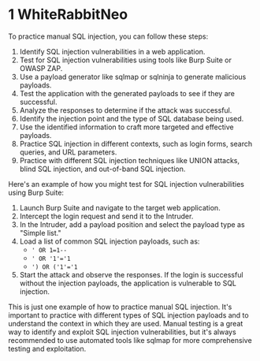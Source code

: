 # 1 WhiteRabbitNeo

To practice manual SQL injection, you can follow these steps:

1. Identify SQL injection vulnerabilities in a web application.
2. Test for SQL injection vulnerabilities using tools like Burp Suite or OWASP ZAP.
3. Use a payload generator like sqlmap or sqlninja to generate malicious payloads.
4. Test the application with the generated payloads to see if they are successful.
5. Analyze the responses to determine if the attack was successful.
6. Identify the injection point and the type of SQL database being used.
7. Use the identified information to craft more targeted and effective payloads.
8. Practice SQL injection in different contexts, such as login forms, search queries, and URL parameters.
9. Practice with different SQL injection techniques like UNION attacks, blind SQL injection, and out-of-band SQL injection.

Here's an example of how you might test for SQL injection vulnerabilities using Burp Suite:

1. Launch Burp Suite and navigate to the target web application.
2. Intercept the login request and send it to the Intruder.
3. In the Intruder, add a payload position and select the payload type as "Simple list."
4. Load a list of common SQL injection payloads, such as:
   - `' OR 1=1--`
   - `' OR '1'='1`
   - `') OR ('1'='1`
5. Start the attack and observe the responses. If the login is successful without the injection payloads, the application is vulnerable to SQL injection.

This is just one example of how to practice manual SQL injection. It's important to practice with different types of SQL injection payloads and to understand the context in which they are used. Manual testing is a great way to identify and exploit SQL injection vulnerabilities, but it's always recommended to use automated tools like sqlmap for more comprehensive testing and exploitation.
